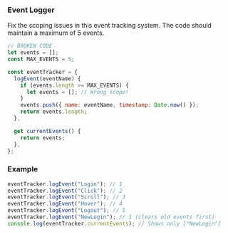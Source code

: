 ### Event Logger

Fix the scoping issues in this event tracking system. The code should maintain a maximum of 5 events.

```js
// BROKEN CODE
let events = [];
const MAX_EVENTS = 5;

const eventTracker = {
  logEvent(eventName) {
    if (events.length >= MAX_EVENTS) {
      let events = []; // Wrong scope!
    }
    events.push({ name: eventName, timestamp: Date.now() });
    return events.length;
  },

  get currentEvents() {
    return events;
  },
};
```

### Example

```js
eventTracker.logEvent("Login"); // 1
eventTracker.logEvent("Click"); // 2
eventTracker.logEvent("Scroll"); // 3
eventTracker.logEvent("Hover"); // 4
eventTracker.logEvent("Logout"); // 5
eventTracker.logEvent("NewLogin"); // 1 (clears old events first)
console.log(eventTracker.currentEvents); // Shows only ["NewLogin"]
```
